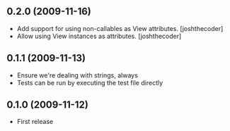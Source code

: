 ## 0.2.0 (2009-11-16)

* Add support for using non-callables as View attributes. [joshthecoder]
* Allow using View instances as attributes. [joshthecoder]

## 0.1.1 (2009-11-13)

* Ensure we're dealing with strings, always
* Tests can be run by executing the test file directly

## 0.1.0 (2009-11-12)

* First release
